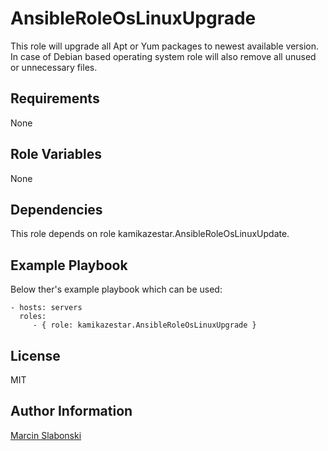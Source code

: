 AnsibleRoleOsLinuxUpgrade
=========

This role will upgrade all Apt or Yum packages to newest available version.
In case of Debian based operating system role will also remove all unused or unnecessary files.

Requirements
------------

None

Role Variables
--------------

None

Dependencies
------------

This role depends on role kamikazestar.AnsibleRoleOsLinuxUpdate.

Example Playbook
----------------

Below ther's example playbook which can be used:

    - hosts: servers
      roles:
         - { role: kamikazestar.AnsibleRoleOsLinuxUpgrade }

License
-------

MIT

Author Information
------------------

[Marcin Slabonski](https://github.com/kamikazestar)
